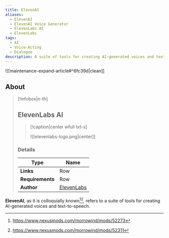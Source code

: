 ```yaml
---
title: ElevenAI
aliases:
  - ElevenAI
  - ElevenAI Voice Generator
  - ElevenLabs AI
  - ElevenLabs
tags:
  - AI
  - Voice-Acting
  - Dialogue
description: A suite of tools for creating AI-generated voices and text-to-speech.
---
```


![[maintenance-expand-article#^6fc39d|clean]]

## About

> [!infobox|n-th]
> 
> ## ElevenLabs AI
> 
> > [!caption|center wfull txt-s]
> > 
> > ![[elevenlabs-logo.png|center]]
> 
> ### Details
> 
> | Type | Name |
> | --- | --- |
> | **Links** | Row |
> | **Requirements** | Row |
> | **Author** | [ElevenLabs](https://elevenlabs.io/) |

**ElevenAI**, as it is colloquially known[^1][^2], refers to a suite of tools for creating AI-generated voices and text-to-speech.

[^1]: https://www.nexusmods.com/morrowind/mods/52273
[^2]: https://www.nexusmods.com/morrowind/mods/52311